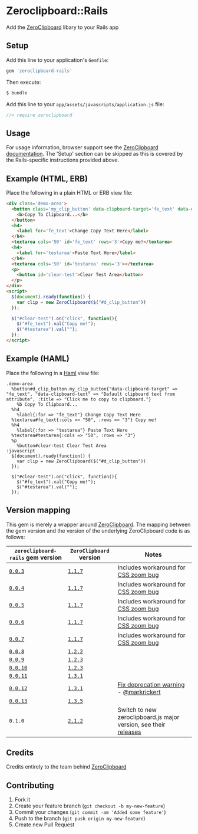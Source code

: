 # Zeroclipboard::Rails

Add the [ZeroClipboard](https://github.com/zeroclipboard/ZeroClipboard) libary to your Rails app

## Setup

Add this line to your application's `Gemfile`:

```ruby
gem 'zeroclipboard-rails'
```

Then execute:

```bash
$ bundle
```

Add this line to your `app/assets/javascripts/application.js` file:

```javascript
//= require zeroclipboard
```

## Usage

For usage information, browser support  see the [ZeroClipboard documentation](https://github.com/zeroclipboard/ZeroClipboard/blob/master/docs/instructions.md). The 'Setup' section can be skipped as this is covered by the Rails-specific instructions provided above.

## Example (HTML, ERB)

Place the following in a plain HTML or ERB view file:

```html
<div class='demo-area'>
  <button class='my_clip_button' data-clipboard-target='fe_text' data-clipboard-text='Default clipboard text from attribute' id='d_clip_button' title='Click me to copy to clipboard.'>
    <b>Copy To Clipboard...</b>
  </button>
  <h4>
    <label for='fe_text'>Change Copy Text Here</label>
  </h4>
  <textarea cols='50' id='fe_text' rows='3'>Copy me!</textarea>
  <h4>
    <label for='testarea'>Paste Text Here</label>
  </h4>
  <textarea cols='50' id='testarea' rows='3'></textarea>
  <p>
    <button id='clear-test'>Clear Test Area</button>
  </p>
</div>
<script>
  $(document).ready(function() {
    var clip = new ZeroClipboard($("#d_clip_button"))
  });

  $("#clear-test").on("click", function(){
    $("#fe_text").val("Copy me!");
    $("#testarea").val("");
  });
</script>
```

## Example (HAML)

Place the following in a [Haml](http://haml.info/) view file:

```haml
.demo-area
  %button#d_clip_button.my_clip_button{"data-clipboard-target" => "fe_text", "data-clipboard-text" => "Default clipboard text from attribute", :title => "Click me to copy to clipboard."}
    %b Copy To Clipboard...
  %h4
    %label{:for => "fe_text"} Change Copy Text Here
  %textarea#fe_text{:cols => "50", :rows => "3"} Copy me!
  %h4
    %label{:for => "testarea"} Paste Text Here
  %textarea#testarea{:cols => "50", :rows => "3"}
  %p
    %button#clear-test Clear Test Area
:javascript
  $(document).ready(function() {
    var clip = new ZeroClipboard($("#d_clip_button"))
  });

  $("#clear-test").on("click", function(){
    $("#fe_text").val("Copy me!");
    $("#testarea").val("");
  });
```

## Version mapping

This gem is merely a wrapper around [ZeroClipboard](https://github.com/zeroclipboard/ZeroClipboard). The mapping between the gem version and the version of the underlying ZeroClipboard code is as follows:

|`zeroclipboard-rails` gem version|`ZeroClipboard` version|Notes|
|---|---|---|
|[`0.0.3`](https://rubygems.org/gems/zeroclipboard-rails/versions/0.0.3)|[`1.1.7`](https://github.com/zeroclipboard/ZeroClipboard/tree/v1.1.7)|Includes workaround for [CSS zoom bug](https://github.com/zeroclipboard/ZeroClipboard/issues/149)|
|[`0.0.4`](https://rubygems.org/gems/zeroclipboard-rails/versions/0.0.4)|[`1.1.7`](https://github.com/zeroclipboard/ZeroClipboard/tree/v1.1.7)|Includes workaround for [CSS zoom bug](https://github.com/zeroclipboard/ZeroClipboard/issues/149)|
|[`0.0.5`](https://rubygems.org/gems/zeroclipboard-rails/versions/0.0.5)|[`1.1.7`](https://github.com/zeroclipboard/ZeroClipboard/tree/v1.1.7)|Includes workaround for [CSS zoom bug](https://github.com/zeroclipboard/ZeroClipboard/issues/149)|
|[`0.0.6`](https://rubygems.org/gems/zeroclipboard-rails/versions/0.0.6)|[`1.1.7`](https://github.com/zeroclipboard/ZeroClipboard/tree/v1.1.7)|Includes workaround for [CSS zoom bug](https://github.com/zeroclipboard/ZeroClipboard/issues/149)|
|[`0.0.7`](https://rubygems.org/gems/zeroclipboard-rails/versions/0.0.7)|[`1.1.7`](https://github.com/zeroclipboard/ZeroClipboard/tree/v1.1.7)|Includes workaround for [CSS zoom bug](https://github.com/zeroclipboard/ZeroClipboard/issues/149)|
|[`0.0.8`](https://rubygems.org/gems/zeroclipboard-rails/versions/0.0.8)|[`1.2.2`](https://github.com/zeroclipboard/ZeroClipboard/tree/v1.2.2)||
|[`0.0.9`](https://rubygems.org/gems/zeroclipboard-rails/versions/0.0.9)|[`1.2.3`](https://github.com/zeroclipboard/ZeroClipboard/tree/v1.2.3)||
|[`0.0.10`](https://rubygems.org/gems/zeroclipboard-rails/versions/0.0.10)|[`1.2.3`](https://github.com/zeroclipboard/ZeroClipboard/tree/v1.2.3)||
|[`0.0.11`](https://rubygems.org/gems/zeroclipboard-rails/versions/0.0.11)|[`1.3.1`](https://github.com/zeroclipboard/ZeroClipboard/tree/v1.3.1)||
|[`0.0.12`](https://rubygems.org/gems/zeroclipboard-rails/versions/0.0.12)|[`1.3.1`](https://github.com/zeroclipboard/ZeroClipboard/tree/v1.3.1)|[Fix deprecation warning](https://github.com/zeroclipboard/zeroclipboard-rails/pull/17) - [@markrickert](https://github.com/markrickert)|
|[`0.0.13`](https://rubygems.org/gems/zeroclipboard-rails/versions/0.0.13)|[`1.3.5`](https://github.com/zeroclipboard/ZeroClipboard/tree/v1.3.5)||
|`0.1.0`|[`2.1.2`](https://github.com/zeroclipboard/ZeroClipboard/tree/v2.1.2)|Switch to new zeroclipboard.js major version, see their [releases](https://github.com/zeroclipboard/zeroclipboard/releases)|



## Credits

Credits entirely to the team behind [ZeroClipboard](https://github.com/zeroclipboard/ZeroClipboard)

## Contributing

1. Fork it
2. Create your feature branch (`git checkout -b my-new-feature`)
3. Commit your changes (`git commit -am 'Added some feature'`)
4. Push to the branch (`git push origin my-new-feature`)
5. Create new Pull Request
